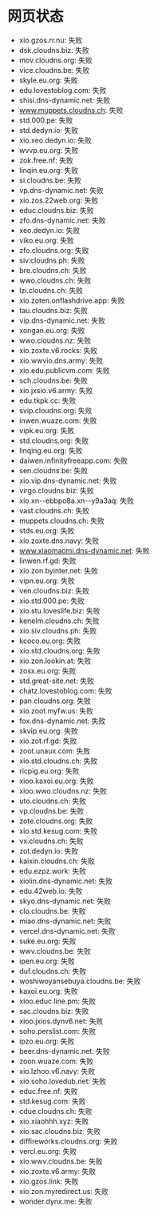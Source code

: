 # 网页状态
- xio.gzos.rr.nu: 失败
- dsk.cloudns.biz: 失败
- mov.cloudns.org: 失败
- vice.cloudns.be: 失败
- skyle.eu.org: 失败
- edu.lovestoblog.com: 失败
- shisi.dns-dynamic.net: 失败
- www.muppets.cloudns.ch: 失败
- std.000.pe: 失败
- std.dedyn.io: 失败
- xio.xeo.dedyn.io: 失败
- wvvp.eu.org: 失败
- zok.free.nf: 失败
- linqin.eu.org: 失败
- si.cloudns.be: 失败
- vp.dns-dynamic.net: 失败
- xio.zos.22web.org: 失败
- educ.cloudns.biz: 失败
- zfo.dns-dynamic.net: 失败
- xeo.dedyn.io: 失败
- viko.eu.org: 失败
- zfo.cloudns.org: 失败
- siv.cloudns.ph: 失败
- bre.cloudns.ch: 失败
- wwo.cloudns.ch: 失败
- lzi.cloudns.ch: 失败
- xio.zoten.onflashdrive.app: 失败
- tau.cloudns.biz: 失败
- vip.dns-dynamic.net: 失败
- xongan.eu.org: 失败
- wwo.cloudns.nz: 失败
- xio.zoxte.v6.rocks: 失败
- xio.wwvio.dns.army: 失败
- xio.edu.publicvm.com: 失败
- sch.cloudns.be: 失败
- xio.jxsio.v6.army: 失败
- edu.tkpk.cc: 失败
- svip.cloudns.org: 失败
- inwen.wuaze.com: 失败
- vipk.eu.org: 失败
- std.cloudns.org: 失败
- linqing.eu.org: 失败
- daiwen.infinityfreeapp.com: 失败
- sen.cloudns.be: 失败
- xio.vip.dns-dynamic.net: 失败
- virgo.cloudns.biz: 失败
- xio.xn--ebbpo8a.xn--y9a3aq: 失败
- vast.cloudns.ch: 失败
- muppets.cloudns.ch: 失败
- stds.eu.org: 失败
- xio.zoxte.dns.navy: 失败
- www.xiaomaomi.dns-dynamic.net: 失败
- linwen.rf.gd: 失败
- xio.zon.byinter.net: 失败
- vipn.eu.org: 失败
- ven.cloudns.biz: 失败
- xio.std.000.pe: 失败
- xio.stu.loveslife.biz: 失败
- kenelm.cloudns.ch: 失败
- xio.siv.cloudns.ph: 失败
- kcoco.eu.org: 失败
- xio.std.cloudns.org: 失败
- xio.zon.lookin.at: 失败
- zosx.eu.org: 失败
- std.great-site.net: 失败
- chatz.lovestoblog.com: 失败
- pan.cloudns.org: 失败
- xio.zoot.myfw.us: 失败
- fox.dns-dynamic.net: 失败
- skvip.eu.org: 失败
- xio.zot.rf.gd: 失败
- zoot.unaux.com: 失败
- xio.std.cloudns.ch: 失败
- ricpig.eu.org: 失败
- xioo.kaxoi.eu.org: 失败
- xioo.wwo.cloudns.nz: 失败
- uto.cloudns.ch: 失败
- vp.cloudns.be: 失败
- zote.cloudns.org: 失败
- xio.std.kesug.com: 失败
- vx.cloudns.ch: 失败
- zot.dedyn.io: 失败
- kaixin.cloudns.ch: 失败
- edu.ezpz.work: 失败
- xiolin.dns-dynamic.net: 失败
- edu.42web.io: 失败
- skyo.dns-dynamic.net: 失败
- clo.cloudns.be: 失败
- miao.dns-dynamic.net: 失败
- vercel.dns-dynamic.net: 失败
- suke.eu.org: 失败
- wwv.cloudns.be: 失败
- ipen.eu.org: 失败
- duf.cloudns.ch: 失败
- woshiwoyansebuya.cloudns.be: 失败
- kaxoi.eu.org: 失败
- xioo.educ.line.pm: 失败
- sac.cloudns.biz: 失败
- xioo.jxios.dynv6.net: 失败
- soho.perslist.com: 失败
- ipzo.eu.org: 失败
- beer.dns-dynamic.net: 失败
- zoon.wuaze.com: 失败
- xio.lzhoo.v6.navy: 失败
- xio.soho.lovedub.net: 失败
- educ.free.nf: 失败
- std.kesug.com: 失败
- cdue.cloudns.ch: 失败
- xio.xiaohhh.xyz: 失败
- xio.sac.cloudns.biz: 失败
- diffireworks.cloudns.org: 失败
- vercl.eu.org: 失败
- xio.wwv.cloudns.be: 失败
- xio.zoxte.v6.army: 失败
- xio.gzos.link: 失败
- xio.zon.myredirect.us: 失败
- wonder.dynx.me: 失败
